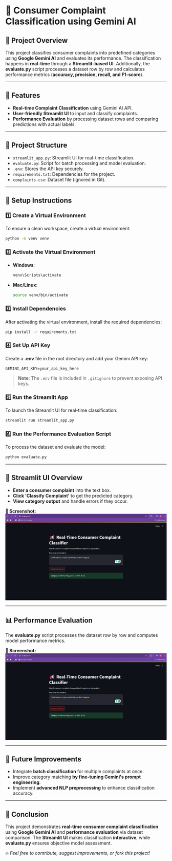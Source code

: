 # 📢 Consumer Complaint Classification using Gemini AI

## 📌 Project Overview

This project classifies consumer complaints into predefined categories using **Google Gemini AI** and evaluates its performance. The classification happens in **real-time** through a **Streamlit-based UI**. Additionally, the **evaluate.py** script processes a dataset row by row and calculates performance metrics (**accuracy, precision, recall, and F1-score**).

---

## 🚀 Features

- **Real-time Complaint Classification** using Gemini AI API.
- **User-friendly Streamlit UI** to input and classify complaints.
- **Performance Evaluation** by processing dataset rows and comparing predictions with actual labels.

---

## 📂 Project Structure

- `streamlit_app.py`: Streamlit UI for real-time classification.
- `evaluate.py`: Script for batch processing and model evaluation.
- `.env`: Stores the API key securely.
- `requirements.txt`: Dependencies for the project.
- `complaints.csv`: Dataset file (ignored in Git).

---

## 🔧 Setup Instructions

### 1️⃣ Create a Virtual Environment

To ensure a clean workspace, create a virtual environment:

```bash
python -m venv venv
```

### 2️⃣ Activate the Virtual Environment

- **Windows**:
  ```bash
  venv\Scripts\activate
  ```
- **Mac/Linux**:
  ```bash
  source venv/bin/activate
  ```

### 3️⃣ Install Dependencies

After activating the virtual environment, install the required dependencies:

```bash
pip install -r requirements.txt
```

### 4️⃣ Set Up API Key

Create a **.env** file in the root directory and add your Gemini API key:

```
GEMINI_API_KEY=your_api_key_here
```

> **Note**: The `.env` file is included in `.gitignore` to prevent exposing API keys.

### 5️⃣ Run the Streamlit App

To launch the Streamlit UI for real-time classification:

```bash
streamlit run streamlit_app.py
```

### 6️⃣ Run the Performance Evaluation Script

To process the dataset and evaluate the model:

```bash
python evaluate.py
```

---

## 🎨 Streamlit UI Overview

- **Enter a consumer complaint** into the text box.
- **Click 'Classify Complaint'** to get the predicted category.
- **View category output** and handle errors if they occur.

**📌 Screenshot:** ![image alt](https://github.com/rohitsnair7272/kaiburr-assignment-rohit-task5/blob/main/frontend.png?raw=true)

---

## 📊 Performance Evaluation

The **evaluate.py** script processes the dataset row by row and computes model performance metrics.

**📌 Screenshot:** ![image alt](https://github.com/rohitsnair7272/kaiburr-assignment-rohit-task5/blob/main/frontend.png?raw=true)

---

## 📩 Future Improvements

- Integrate **batch classification** for multiple complaints at once.
- Improve category matching **by fine-tuning Gemini's prompt engineering**.
- Implement **advanced NLP preprocessing** to enhance classification accuracy.

---

## 📝 Conclusion

This project demonstrates **real-time consumer complaint classification** using **Google Gemini AI** and **performance evaluation** via dataset comparison. The **Streamlit UI** makes classification **interactive**, while **evaluate.py** ensures objective model assessment.

🔥 _Feel free to contribute, suggest improvements, or fork this project!_
